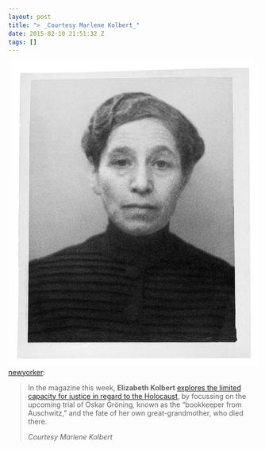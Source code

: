 ```yaml
---
layout: post
title: "> _Courtesy Marlene Kolbert_"
date: 2015-02-10 21:51:32 Z
tags: []
---
```

![](/media/2015/02/110662897254.jpg)
[newyorker](http://newyorker.tumblr.com/post/110639705570/in-the-magazine-this-week-elizabeth-kolbert):

> In the magazine this week, **Elizabeth Kolbert** [explores the limited capacity for justice in regard to the Holocaust](http://nyr.kr/1zQty4H), by focussing on the upcoming trial of Oskar Gröning, known as the “bookkeeper from Auschwitz,” and the fate of her own great-grandmother, who died there.  
> 
> _Courtesy Marlene Kolbert_
